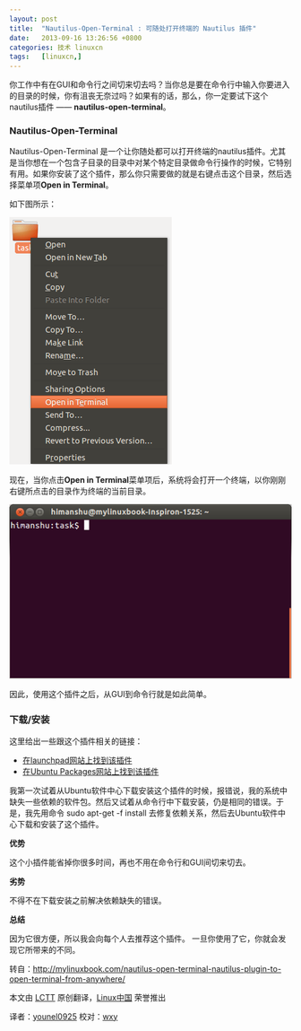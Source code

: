 ```yaml
---
layout: post
title:	"Nautilus-Open-Terminal : 可随处打开终端的 Nautilus 插件"
date:	2013-09-16 13:26:56 +0800 
categories:	技术 linuxcn 
tags:	[linuxcn,]
---
```



你工作中有在GUI和命令行之间切来切去吗？当你总是要在命令行中输入你要进入的目录的时候，你有沮丧无奈过吗？如果有的话，那么，你一定要试下这个nautilus插件 —— **nautilus-open-terminal**。


### **Nautilus-Open-Terminal**


Nautilus-Open-Terminal 是一个让你随处都可以打开终端的nautilus插件。尤其是当你想在一个包含子目录的目录中对某个特定目录做命令行操作的时候，它特别有用。如果你安装了这个插件，那么你只需要做的就是右键点击这个目录，然后选择菜单项**Open in Terminal**。


如下图所示：


![open-terminal-main](/Asserts/Images/album/201309/16/09560529gsy4511gyoz99y.png)


现在，当你点击**Open in Terminal**菜单项后，系统将会打开一个终端，以你刚刚右键所点击的目录作为终端的当前目录。


![open-terminal-1](/Asserts/Images/album/201309/16/095606nxxxuf4644n4446u.png) 


因此，使用这个插件之后，从GUI到命令行就是如此简单。


### **下载/安装**


这里给出一些跟这个插件相关的链接：


* [在launchpad网站上找到该插件](https://launchpad.net/ubuntu/+source/nautilus-open-terminal)
* [在Ubuntu Packages网站上找到该插件](http://packages.ubuntu.com/lucid/nautilus-open-terminal)


我第一次试着从Ubuntu软件中心下载安装这个插件的时候，报错说，我的系统中缺失一些依赖的软件包。然后又试着从命令行中下载安装，仍是相同的错误。于是，我先用命令 sudo apt-get -f install 去修复依赖关系，然后去Ubuntu软件中心下载和安装了这个插件。


**优势**


这个小插件能省掉你很多时间，再也不用在命令行和GUI间切来切去。


**劣势**


不得不在下载安装之前解决依赖缺失的错误。


**总结**


因为它很方便，所以我会向每个人去推荐这个插件。 一旦你使用了它，你就会发现它所带来的不同。


 


转自：<http://mylinuxbook.com/nautilus-open-terminal-nautilus-plugin-to-open-terminal-from-anywhere/>


本文由 [LCTT](https://github.com/LCTT/TranslateProject) 原创翻译，[Linux中国](portal.php) 荣誉推出


译者：[younel0925](space/younel0925) 校对：[wxy](space/wxy)

